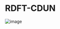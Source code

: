 # RDFT-CDUN


![image]([https://github.com/dwt112/RDFT-CDUN/main/Figs/paper2_framework.png](https://github.com/dwt112/RDFT-CDUN/blob/main/Figs/paper2_framework.png))
